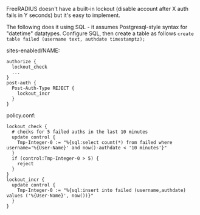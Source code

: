 FreeRADIUS doesn't have a built-in lockout (disable account after X auth fails in Y seconds) but it's easy to implement.

The following does it using SQL - it assumes Postgresql-style syntax for "datetime" datatypes. Configure SQL, then create a table as follows `create table failed (username text, authdate timestamptz);`

sites-enabled/NAME:

    authorize {
      lockout_check
      ...
    }
    post-auth {
      Post-Auth-Type REJECT {
        lockout_incr
      }
    }

policy.conf:

    lockout_check {
      # checks for 5 failed auths in the last 10 minutes
      update control {
        Tmp-Integer-0 := "%{sql:select count(*) from failed where username='%{User-Name}' and now()-authdate < '10 minutes'}"
      }
      if (control:Tmp-Integer-0 > 5) {
        reject
      }
    }
    lockout_incr {
      update control {
        Tmp-Integer-0 := "%{sql:insert into failed (username,authdate) values ('%{User-Name}', now())}"
      }
    }